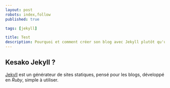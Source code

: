 ```yaml
---
layout: post
robots: index,follow
published: true

tags: [jekyll]

title: Test
description: Pourquoi et comment créer son blog avec Jekyll plutôt qu'un bon vieux Wordpress des familles.
---
```


## Kesako Jekyll ?

[Jekyll](https://github.com/mojombo/jekyll) est un générateur de sites statiques, pensé pour les blogs, développé en _Ruby_, simple à utiliser.
